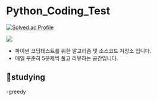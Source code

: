 # Python_Coding_Test
[![Solved.ac Profile](http://mazassumnida.wtf/api/v2/generate_badge?boj=charley123)](https://solved.ac/charley123/)

<img src="https://img.shields.io/badge/python-3776AB?style=for-the-badge&logo=python&logoColor=white">

- 파이썬 코딩테스트를 위한 알고리즘 및 소스코드 저장소 입니다.
- 매일 꾸준히 5문제씩 풀고 리뷰하는 공간입니다.

## 📖studying

-greedy
